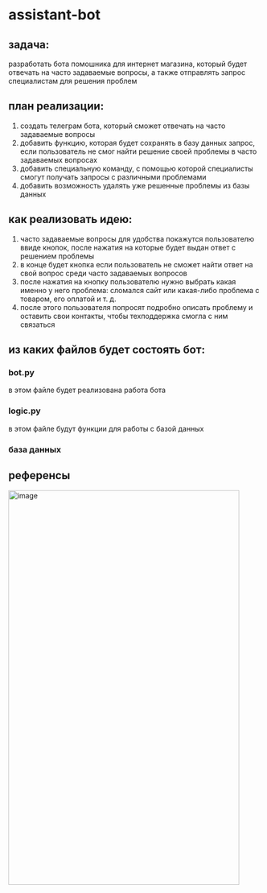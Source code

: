 # assistant-bot
## задача:
разработать бота помошника для интернет магазина, который будет отвечать на часто задаваемые вопросы, 
а также отправлять запрос специалистам для решения проблем
## план реализации:
1. создать телеграм бота, который сможет отвечать на часто задаваемые вопросы
2. добавить функцию, которая будет сохранять в базу данных запрос,
если пользователь не смог найти решение своей проблемы в часто задаваемых вопросах
3. добавить специальную команду, с помощью которой специалисты смогут получать запросы с различными проблемами
4. добавить возможность удалять уже решенные проблемы из базы данных
## как реализовать идею:
1. часто задаваемые вопросы для удобства покажутся пользователю ввиде кнопок,
после нажатия на которые будет выдан ответ с решением проблемы
2. в конце будет кнопка если пользователь не сможет найти ответ на свой вопрос среди часто задаваемых вопросов
3. после нажатия на кнопку пользователю нужно выбрать какая именно у него проблема:
сломался сайт или какая-либо проблема с товаром, его оплатой и т. д.
4. после этого пользователя попросят подробно описать проблему и оставить свои контакты,
чтобы техподдержка смогла с ним связаться
## из каких файлов будет состоять бот:
### bot.py
в этом файле будет реализована работа бота
### logic.py
в этом файле будут функции для работы с базой данных
### база данных
## референсы
<img width="459" height="784" alt="image" src="https://github.com/user-attachments/assets/3449fad4-ad7e-426e-b872-9b919cd136c6" />

